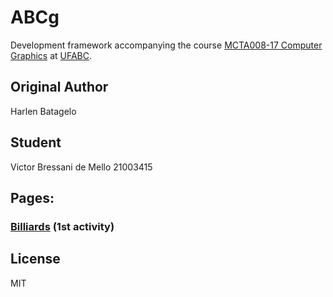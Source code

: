 # ABCg

Development framework accompanying the course [MCTA008-17 Computer Graphics](http://professor.ufabc.edu.br/~harlen.batagelo/cg/) at [UFABC](https://www.ufabc.edu.br/).

## Original Author

Harlen Batagelo

## Student

Victor Bressani de Mello
21003415

## Pages:

### [Billiards](billiard/index.html) (1st activity)

## License

MIT
